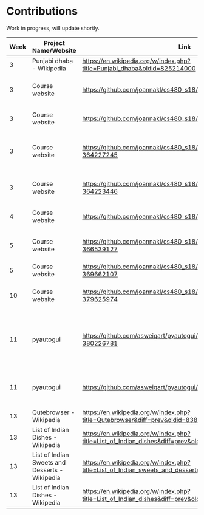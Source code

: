 # Contributions
Work in progress, will update shortly.

| Week | Project Name/Website | Link | Description | Type |
|------|----------------------|------|-------------|------|
| 3 | Punjabi dhaba - Wikipedia | https://en.wikipedia.org/w/index.php?title=Punjabi_dhaba&oldid=825214000 | Updated some missing links. | Wikipedia |
| 3 | Course website | https://github.com/joannakl/cs480_s18/issues/25 | Posted issue regarding missing Piazza button. | Course website |
| 3 | Course website | https://github.com/joannakl/cs480_s18/issues/22 | Claimed missing image issue. | Course website |
| 3 | Course website | https://github.com/joannakl/cs480_s18/issues/18#issuecomment-364227245 | Confirmed an issue regarding wrong date on the class website. | Course website |
| 3 | Course website | https://github.com/joannakl/cs480_s18/issues/23#issuecomment-364223446 | Confirmed an issue regarding an incorrect hyperlink. | Course website |
| 4 | Course website | https://github.com/joannakl/cs480_s18/pull/78 | Pull Request for missing image issue. | Course website |
| 5 | Course website | https://github.com/joannakl/cs480_s18/issues/25#issuecomment-366539127 | Comment regarding reopening a closed issue. | Course website |
| 5 | Course website | https://github.com/joannakl/cs480_s18/issues/2#issuecomment-369662107 | Followed up on an issue. | Course website |
| 10 | Course website | https://github.com/joannakl/cs480_s18/issues/25#issuecomment-379625974 | Comment regarding mislabeled issue. | Course website |
| 11 | pyautogui | https://github.com/asweigart/pyautogui/issues/216#issuecomment-380226781 | Commented on a feature request issue that might have been caused by an error in documentation. | Other
| 11 | pyautogui | https://github.com/asweigart/pyautogui/issues/219 | Politely told someone their feature request seems to already exist. | Other
| 13 | Qutebrowser - Wikipedia | https://en.wikipedia.org/w/index.php?title=Qutebrowser&diff=prev&oldid=838042161 | Updated the pronunciation. | Wikipedia |
| 13 | List of Indian Dishes - Wikipedia | https://en.wikipedia.org/w/index.php?title=List_of_Indian_dishes&diff=prev&oldid=838748113 | Added a missing hyperlink. | Wikipedia |
| 13 | List of Indian Sweets and Desserts - Wikipedia | https://en.wikipedia.org/w/index.php?title=List_of_Indian_sweets_and_desserts&diff=prev&oldid=838755629 | Added in missing hyperlinks. | Wikipedia |
| 13 | List of Indian Dishes - Wikipedia | https://en.wikipedia.org/w/index.php?title=List_of_Indian_dishes&diff=prev&oldid=838750829 | Added a list to the "See Also" section. | Wikipedia |
